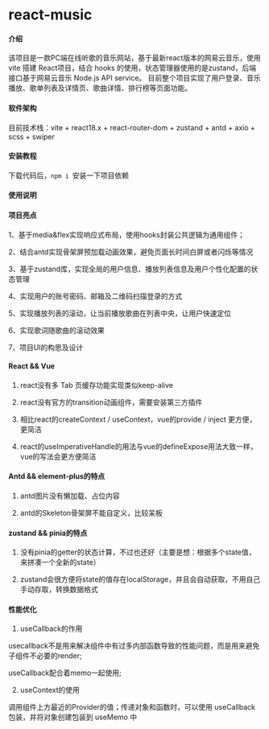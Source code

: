 # react-music

#### 介绍

该项目是一款PC端在线听歌的音乐网站，基于最新react版本的网易云音乐，使用 vite 搭建 React项目，结合 hooks 的使用，状态管理器使用的是zustand，后端接口基于网易云音乐 Node.js API service。
目前整个项目实现了用户登录、音乐播放、歌单列表及详情页、歌曲详情、排行榜等页面功能。
<!-- 
线上Demo: [点我](https://rm.trtst.com)

视频Demo: [哔哩哔哩](https://www.bilibili.com/video/BV1Mp4y1P7ns) -->

#### 软件架构
目前技术栈：vite + react18.x + react-router-dom + zustand + antd + axio + scss + swiper


#### 安装教程

下载代码后，`npm i `安装一下项目依赖

#### 使用说明



#### 项目亮点

1、基于media&flex实现响应式布局，使用hooks封装公共逻辑为通用组件；

2、结合antd实现骨架屏预加载动画效果，避免页面长时间白屏或者闪烁等情况

3、基于zustand库，实现全局的用户信息、播放列表信息及用户个性化配置的状态管理

4、实现用户的账号密码、邮箱及二维码扫描登录的方式

5、实现播放列表的滚动，让当前播放歌曲在列表中央，让用户快速定位

6、实现歌词随歌曲的滚动效果

7、项目UI的构思及设计

#### React && Vue

1. react没有多 Tab 页缓存功能实现类似keep-alive

2. react没有官方的transition动画组件，需要安装第三方插件

3. 相比react的createContext / useContext，vue的provide / inject 更方便，更简洁

4. react的useImperativeHandle的用法与vue的defineExpose用法大致一样，vue的写法会更方便简洁

#### Antd && element-plus的特点

1. antd图片没有懒加载、占位内容

2. antd的Skeleton骨架屏不能自定义，比较呆板

#### zustand && pinia的特点

1. 没有pinia的getter的状态计算，不过也还好（主要是想：根据多个state值，来拼凑一个全新的state）

2. zustand会很方便将state的值存在localStorage，并且会自动获取，不用自己手动存取，转换数据格式

#### 性能优化

1. useCallback的作用

usecallback不是用来解决组件中有过多内部函数导致的性能问题，而是用来避免子组件不必要的render;

useCallback配合着memo一起使用;

2. useContext的使用

调用组件上方最近的Provider的值；传递对象和函数时，可以使用 useCallback包装，并将对象创建包装到 useMemo 中